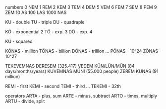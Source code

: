 numbers
0 NEM
1 REM
2 KEM
3 TEM
4 DEM
5 VEM
6 FEM
7 SEM
8 PEM
9 ZEM
10 AS
100 LAS
1000 NAS

KU - double
TU - triple
DU - quadraple 

KÖ - exponential 2
TÖ - exp. 3
DÖ - exp. 4

KÜ - squared

KÖNAS - million
TÖNAS - billion
DÖNAS - trillion 
...
PÖNAS - 10^24
ZÖNAS - 10^27


TEKEVEMNAS DERESEM (325.417)
VEDEM KÜN/LÜN/MÜN (84 days/months/years)
KUVEMNAS MÜNI (55.000 people)
ZEREM KUNAS (91 million)

REMI - first
KEMI - second
TEMI - third
...
TEKEMI - 32th


operators
ARTA - plus, sum
ARTE - minus, subtract
ARTO - times, multiply
ARTU - divide, split

